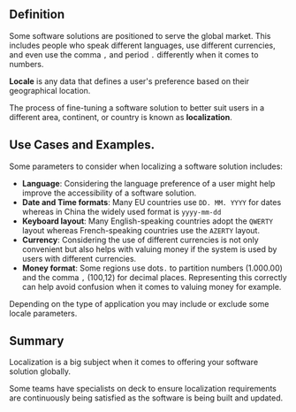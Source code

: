 ## Definition

Some software solutions are positioned to serve the global market. This includes people who speak different languages, use different currencies, and even use the comma `,` and period `.` differently when it comes to numbers.

**Locale** is any data that defines a user's preference based on their geographical location.

The process of fine-tuning a software solution to better suit users in a different area, continent, or country is known as **localization**.

## Use Cases and Examples.

Some parameters to consider when localizing a software solution includes:
 - **Language**: Considering the language preference of a user might help improve the accessibility of a software solution. 
 - **Date and Time formats**: Many EU countries use `DD. MM. YYYY` for dates whereas in China the widely used format is `yyyy-mm-dd`
- **Keyboard layout**: Many English-speaking countries adopt the `QWERTY` layout whereas French-speaking countries use the `AZERTY` layout.
- **Currency**: Considering the use of different currencies is not only convenient but also helps with valuing money if the system is used by users with different currencies. 
- **Money format**: Some regions use dots`.` to partition numbers (1.000.00) and the comma `,` (100,12) for decimal places. Representing this correctly can help avoid confusion when it comes to valuing money for example.

Depending on the type of application you may include or exclude some locale parameters.

## Summary

Localization is a big subject when it comes to offering your software solution globally. 

Some teams have specialists on deck to ensure localization requirements are continuously being satisfied as the software is being built and updated.